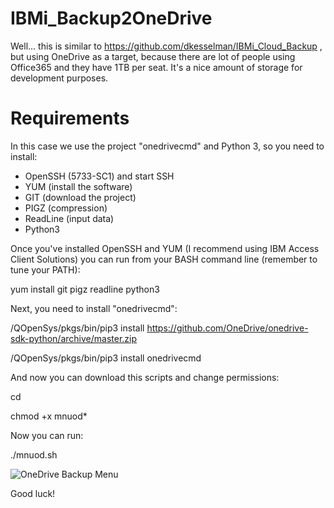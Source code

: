 # IBMi_Backup2OneDrive

Well... this is similar to https://github.com/dkesselman/IBMi_Cloud_Backup , but using OneDrive as a target, because there are lot of people using Office365 and they have 1TB per seat. It's a nice amount of storage for development purposes.

# Requirements

In this case we use the project "onedrivecmd" and Python 3, so you need to install:

* OpenSSH (5733-SC1) and start SSH
* YUM (install the software)
* GIT (download the project)
* PIGZ (compression)
* ReadLine (input data)
* Python3

Once you've installed OpenSSH and YUM (I recommend using IBM Access Client Solutions) you can run from your BASH command line (remember to tune your PATH):

yum install git pigz readline python3

Next, you need to install "onedrivecmd":

/QOpenSys/pkgs/bin/pip3 install https://github.com/OneDrive/onedrive-sdk-python/archive/master.zip

/QOpenSys/pkgs/bin/pip3 install onedrivecmd

And now you can download this scripts and change permissions:

cd <PATH where you have downloaded the script>

chmod +x mnuod*

Now you can run:

./mnuod.sh

![OneDrive Backup Menu](https://github.com/dkesselman/IBMi_Backup2OneDrive/blob/main/IBMi_Backup2OneDrive.png "IBM i Backup to OneDrive - Menu")


Good luck!
